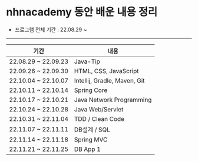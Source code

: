 # nhnacademy 동안 배운 내용 정리

- 프로그램 전체 기간 : 22.08.29 ~ 

---
|**기간**| **내용**|
|---|---|
|22.08.29 ~ 22.09.23 | Java-Tip |
|22.09.26 ~ 22.09.30| HTML, CSS, JavaScript |
|22.10.04 ~ 22.10.07| Intellij, Gradle, Maven, Git |
|22.10.11 ~ 22.10.14| Spring Core |
|22.10.17 ~ 22.10.21 | Java Network Programming|
|22.10.24 ~ 22.10.28 | Java Web/Servlet |
|22.10.31 ~ 22.11.04 | TDD / Clean Code|
|22.11.07 ~ 22.11.11 | DB설계 / SQL |
|22.11.14 ~ 22.11.18| Spring MVC |
|22.11.21 ~ 22.11.25| DB App 1 |